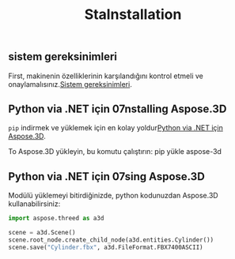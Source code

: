 ﻿---
title: Stalnstallation
type: docs
weight: 40
url: /tr/python-net/installation/
---
## **sistem gereksinimleri**

First, makinenin özelliklerinin karşılandığını kontrol etmeli ve onaylamalısınız.[Sistem gereksinimleri](/3d/tr/python-net/system-requirements/).

## **Python via .NET için 07nstalling Aspose.3D**
`pip` indirmek ve yüklemek için en kolay yoldur[Python via .NET için Aspose.3D](https://pypi.org/project/aspose-3d/).

To Aspose.3D yükleyin, bu komutu çalıştırın: pip yükle aspose-3d

## **Python via .NET için 07sing Aspose.3D**

Modülü yüklemeyi bitirdiğinizde, python kodunuzdan Aspose.3D kullanabilirsiniz:

```py
import aspose.threed as a3d

scene = a3d.Scene()
scene.root_node.create_child_node(a3d.entities.Cylinder())
scene.save("Cylinder.fbx", a3d.FileFormat.FBX7400ASCII)
```

